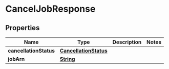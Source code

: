 

# CancelJobResponse


## Properties

| Name | Type | Description | Notes |
|------------ | ------------- | ------------- | -------------|
|**cancellationStatus** | [**CancellationStatus**](CancellationStatus.md) |  |  |
|**jobArn** | [**String**](String.md) |  |  |



